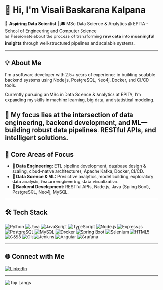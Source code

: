 # 👋 Hi, I'm Visali Baskarana Kalpana

🚀 **Aspiring Data Scientist** | 🎓 MSc Data Science & Analytics @ EPITA - School of Engineering and Computer Science  
📊 Passionate about the process of transforming **raw data** into **meaningful insights** through well-structured pipelines and scalable systems.

---

## 💡 About Me


I'm a software developer with 2.5+ years of experience in building scalable backend systems using Node.js, PostgreSQL, Neo4j, Docker, and CI/CD tools.

Currently pursuing an MSc in Data Science & Analytics at EPITA, I’m expanding my skills in machine learning, big data, and statistical modeling.

🎯 My focus lies at the intersection of data engineering, backend development, and ML—building robust data pipelines, RESTful APIs, and intelligent solutions.
---

## 🧠 Core Areas of Focus

- 🔹 **Data Engineering:** ETL pipeline development, database design & scaling, cloud-native architectures, Apache Kafka, Docker, CI/CD.
- 🔹 **Data Science & ML:** Predictive analytics, model building, exploratory data analysis, feature engineering, data visualization.
- 🔹 **Backend Development:** RESTful APIs, Node.js, Java (Spring Boot), PostgreSQL, Neo4j, MySQL.

---

## 🛠️ Tech Stack

![Python](https://img.shields.io/badge/Python-3776AB?style=for-the-badge&logo=python&logoColor=white)
![Java](https://img.shields.io/badge/Java-ED8B00?style=for-the-badge&logo=java&logoColor=white)
![JavaScript](https://img.shields.io/badge/JavaScript-F7DF1E?style=for-the-badge&logo=javascript&logoColor=black)
![TypeScript](https://img.shields.io/badge/TypeScript-007ACC?style=for-the-badge&logo=typescript&logoColor=white)
![Node.js](https://img.shields.io/badge/Node.js-339933?style=for-the-badge&logo=nodedotjs)
![Express.js](https://img.shields.io/badge/Express.js-000000?style=for-the-badge&logo=express&logoColor=white)
![PostgreSQL](https://img.shields.io/badge/PostgreSQL-336791?style=for-the-badge&logo=postgresql)
![MySQL](https://img.shields.io/badge/MySQL-005C84?style=for-the-badge&logo=mysql&logoColor=white)
![Docker](https://img.shields.io/badge/Docker-2496ED?style=for-the-badge&logo=docker&logoColor=white)
![Spring Boot](https://img.shields.io/badge/SpringBoot-6DB33F?style=for-the-badge&logo=springboot&logoColor=white)
![Selenium](https://img.shields.io/badge/Selenium-43B02A?style=for-the-badge&logo=selenium&logoColor=white)
![HTML5](https://img.shields.io/badge/HTML5-E34F26?style=for-the-badge&logo=html5&logoColor=white)
![CSS3](https://img.shields.io/badge/CSS3-1572B6?style=for-the-badge&logo=css3&logoColor=white)
![Git](https://img.shields.io/badge/Git-F05032?style=for-the-badge&logo=git&logoColor=white)
![Jenkins](https://img.shields.io/badge/Jenkins-D24939?style=for-the-badge&logo=jenkins&logoColor=white)
![Angular](https://img.shields.io/badge/Angular-DD0031?style=for-the-badge&logo=angular&logoColor=white)
![Grafana](https://img.shields.io/badge/Grafana-F46800?style=for-the-badge&logo=grafana&logoColor=white)

---

## 🌐 Connect with Me

[![LinkedIn](https://img.shields.io/badge/LinkedIn-blue?logo=linkedin&style=for-the-badge)](https://www.linkedin.com/in/visali-baskaran-kalpana-899b391b7)


---

![Top Langs](https://github-readme-stats.vercel.app/api/top-langs?username=visalibaskarankalpana&show_icons=true&locale=en&layout=compact)
